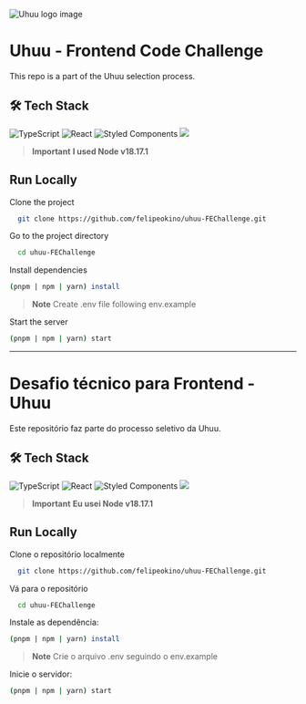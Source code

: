 ![Uhuu logo image](https://camo.githubusercontent.com/ce2dafcf10fd074796f9b2a196b8109f0ca7d15226d798eb34d5378e4820cc28/68747470733a2f2f692e696d6775722e636f6d2f724e4f46697a302e6a706567)
# Uhuu - Frontend Code Challenge
This repo is a part of the Uhuu selection process.

## 🛠️ Tech Stack  

![TypeScript](https://img.shields.io/badge/typescript-%23007ACC.svg?style=for-the-badge&logo=typescript&logoColor=white)
![React](https://img.shields.io/badge/react-%2320232a.svg?style=for-the-badge&logo=react&logoColor=%2361DAFB) 
![Styled Components](https://img.shields.io/badge/styled--components-DB7093?style=for-the-badge&logo=styled-components&logoColor=white)
![](https://img.shields.io/badge/TMDB%20API-E73980?style=for-the-badge)
> **Important**
> **I used Node v18.17.1** 


## Run Locally  
Clone the project  

~~~bash  
  git clone https://github.com/felipeokino/uhuu-FEChallenge.git
~~~

Go to the project directory  

~~~bash  
  cd uhuu-FEChallenge
~~~

Install dependencies  

~~~bash  
(pnpm | npm | yarn) install
~~~

> **Note**
>Create .env file following env.example
>

Start the server  

~~~bash  
(pnpm | npm | yarn) start
~~~  

---

# Desafio técnico para Frontend - Uhuu
Este repositório faz parte do processo seletivo da Uhuu.

## 🛠️ Tech Stack  
![TypeScript](https://img.shields.io/badge/typescript-%23007ACC.svg?style=for-the-badge&logo=typescript&logoColor=white) ![React](https://img.shields.io/badge/react-%2320232a.svg?style=for-the-badge&logo=react&logoColor=%2361DAFB) ![Styled Components](https://img.shields.io/badge/styled--components-DB7093?style=for-the-badge&logo=styled-components&logoColor=white) ![](https://img.shields.io/badge/TMDB%20API-E73980?style=for-the-badge)
> **Important**
> **Eu usei Node v18.17.1** 


## Run Locally  
Clone o repositório localmente

~~~bash  
  git clone https://github.com/felipeokino/uhuu-FEChallenge.git
~~~

Vá para o repositório  

~~~bash  
  cd uhuu-FEChallenge
~~~

Instale as dependência:

~~~bash  
(pnpm | npm | yarn) install
~~~

> **Note**
>Crie o arquivo .env seguindo o env.example
>

Inicie o servidor:

~~~bash  
(pnpm | npm | yarn) start
~~~  